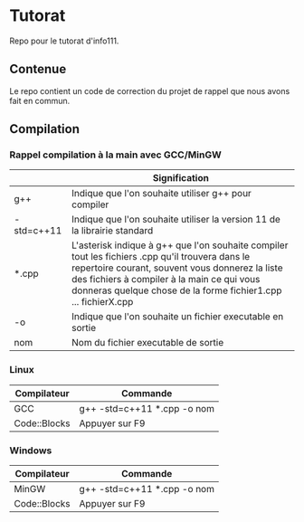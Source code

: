 # Tutorat
Repo pour le tutorat d'info111.

## Contenue
Le repo contient un code de correction du projet de rappel que nous avons fait en commun.

## Compilation
### **Rappel compilation à la main avec GCC/MinGW**
|   | Signification|
|---------------- | -------------|
| g++ | Indique que l'on souhaite utiliser g++ pour compiler |
| -std=c++11  | Indique que l'on souhaite utiliser la version 11 de la librairie standard |
| *.cpp | L'asterisk indique à g++ que l'on souhaite compiler tout les fichiers .cpp qu'il trouvera dans le repertoire courant, souvent vous donnerez la liste des fichiers à compiler à la main ce qui vous donneras quelque chose de la forme fichier1.cpp ... fichierX.cpp|
| -o | Indique que l'on souhaite un fichier executable en sortie |
| nom | Nom du fichier executable de sortie |

### **Linux**

|Compilateur | Commande|
|------------ | -------------|
| GCC | g++ -std=c++11 *.cpp -o nom |
| Code::Blocks | Appuyer sur F9|

### **Windows**

|Compilateur | Commande|
|------------ | -------------|
|MinGW | g++ -std=c++11 *.cpp -o nom |
|Code::Blocks | Appuyer sur F9|
